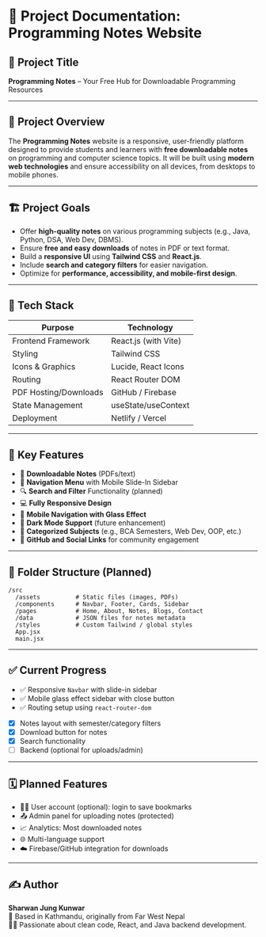 # 📄 Project Documentation: Programming Notes Website

## 🧾 Project Title
**Programming Notes** – Your Free Hub for Downloadable Programming Resources

---

## 🎯 Project Overview
The **Programming Notes** website is a responsive, user-friendly platform designed to provide students and learners with **free downloadable notes** on programming and computer science topics. It will be built using **modern web technologies** and ensure accessibility on all devices, from desktops to mobile phones.

---

## 🏗️ Project Goals
- Offer **high-quality notes** on various programming subjects (e.g., Java, Python, DSA, Web Dev, DBMS).
- Ensure **free and easy downloads** of notes in PDF or text format.
- Build a **responsive UI** using **Tailwind CSS** and **React.js**.
- Include **search and category filters** for easier navigation.
- Optimize for **performance, accessibility, and mobile-first design**.

---

## 🔧 Tech Stack

| Purpose               | Technology           |
|-----------------------|----------------------|
| Frontend Framework    | React.js (with Vite) |
| Styling               | Tailwind CSS         |
| Icons & Graphics      | Lucide, React Icons  |
| Routing               | React Router DOM     |
| PDF Hosting/Downloads | GitHub / Firebase    |
| State Management      | useState/useContext  |
| Deployment            | Netlify / Vercel     |

---

## 📁 Key Features
- 📂 **Downloadable Notes** (PDFs/text)
- 🧭 **Navigation Menu** with Mobile Slide-In Sidebar
- 🔍 **Search and Filter** Functionality (planned)
- 💻 **Fully Responsive Design**
- 📱 **Mobile Navigation with Glass Effect**
- 🌙 **Dark Mode Support** (future enhancement)
- 🧠 **Categorized Subjects** (e.g., BCA Semesters, Web Dev, OOP, etc.)
- 🔗 **GitHub and Social Links** for community engagement

---

## 🧩 Folder Structure (Planned)
```
/src
  /assets          # Static files (images, PDFs)
  /components      # Navbar, Footer, Cards, Sidebar
  /pages           # Home, About, Notes, Blogs, Contact
  /data            # JSON files for notes metadata
  /styles          # Custom Tailwind / global styles
  App.jsx
  main.jsx
```

---

## ✅ Current Progress
- ✅ Responsive `Navbar` with slide-in sidebar
- ✅ Mobile glass effect sidebar with close button
- ✅ Routing setup using `react-router-dom`
- [x] Notes layout with semester/category filters
- [x] Download button for notes
- [x] Search functionality
- [ ] Backend (optional for uploads/admin)

---

## 🗓️ Planned Features
- 👨‍🎓 User account (optional): login to save bookmarks
- 📤 Admin panel for uploading notes (protected)
- 📈 Analytics: Most downloaded notes
- 🌐 Multi-language support
- ☁️ Firebase/GitHub integration for downloads

---

## ✍️ Author
**Sharwan Jung Kunwar**  
📍 Based in Kathmandu, originally from Far West Nepal  
🧑‍💻 Passionate about clean code, React, and Java backend development.